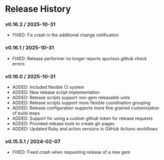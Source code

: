 # Release History

### v0.16.2 / 2025-10-31

* FIXED: Fix crash in the additional change notification

### v0.16.1 / 2025-10-31

* FIXED: Release performer no longer reports spurious github check errors

### v0.16.0 / 2025-10-31

* ADDED: Included flexible CI system
* ADDED: New release script implementation
* ADDED: Release scripts support non-gem releasable units
* ADDED: Release scripts support more flexible coordination grouping
* ADDED: Release configuration supports more fine grained customization of build steps
* ADDED: Support for using a custom github token for release requests
* ADDED: Provided release tools to create gh-pages
* ADDED: Updated Ruby and action versions in GitHub Actions workflows

### v0.15.5.1 / 2024-02-07

* FIXED: Fixed crash when requesting release of a new gem
